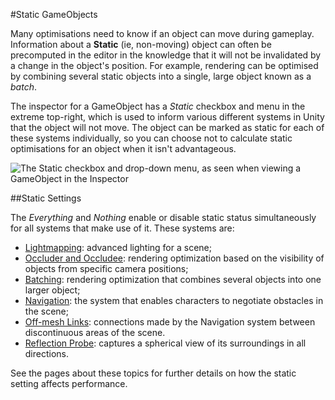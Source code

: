 #Static GameObjects

Many optimisations need to know if an object can move during gameplay. Information about a **Static** (ie, non-moving) object can often be precomputed in the editor in the knowledge that it will not be invalidated by a change in the object's position. For example, rendering can be optimised by combining several static objects into a single, large object known as a _batch_.

The inspector for a GameObject has a _Static_ checkbox and menu in the extreme top-right, which is used to inform various different systems in Unity that the object will not move. The object can be marked as static for each of these systems individually, so you can choose not to calculate static optimisations for an object when it isn't advantageous.


![The Static checkbox and drop-down menu, as seen when viewing a GameObject in the Inspector](../uploads/Main/GameObjectStaticDropDownMenu.png)


##Static Settings

The _Everything_ and _Nothing_ enable or disable static status simultaneously for all systems that make use of it. These systems are:

* [Lightmapping](GIIntro): advanced lighting for a scene;
* [Occluder and Occludee](OcclusionCulling): rendering optimization based on the visibility of objects from specific camera positions;
* [Batching](DrawCallBatching): rendering optimization that combines several objects into one larger object;
* [Navigation](Navigation): the system that enables characters to negotiate obstacles in the scene;
* [Off-mesh Links](class-OffMeshLink): connections made by the Navigation system between discontinuous areas of the scene.
* [Reflection Probe](class-ReflectionProbe): captures a spherical view of its surroundings in all directions.

See the pages about these topics for further details on how the static setting affects performance.